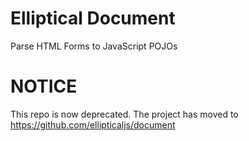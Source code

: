 # Elliptical Document

Parse HTML Forms to JavaScript POJOs


# NOTICE

This repo is now deprecated. The project has moved to https://github.com/ellipticaljs/document

